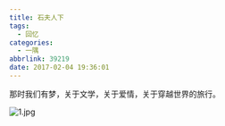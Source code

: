 ```yaml
---
title: 石夫人下
tags:
  - 回忆
categories:
  - 一隅
abbrlink: 39219
date: 2017-02-04 19:36:01
---
```



那时我们有梦，关于文学，关于爱情，关于穿越世界的旅行。

![1.jpg](/blog/assets/image/1.jpeg)

